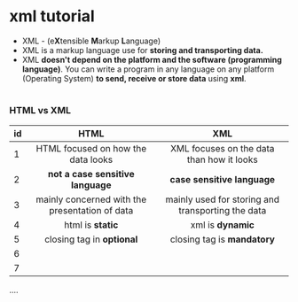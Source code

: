 # xml tutorial
- XML - (e**X**tensible **M**arkup **L**anguage)
- XML is a markup language use for **storing and transporting data.**
- XML **doesn't depend on the platform and the software (programming language)**. You can write a program in any language on any platform (Operating System) **to send, receive or store data** using **xml**. 

#
### HTML vs XML
id | HTML | XML |
-- | :--: |:--:|
1 | HTML focused on how the data looks | XML focuses on the data than how it looks
2 | **not a case sensitive language** |  **case sensitive language**
3 | mainly concerned with the presentation of data | mainly used for storing and transporting the data
4 | html is **static** | xml is **dynamic**
5 | closing tag in **optional**| closing tag is **mandatory**
6 | 
7 | 


....
